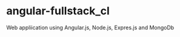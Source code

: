 angular-fullstack_cl
====================

Web appliication using Angular.js, Node.js, Expres.js and MongoDb
